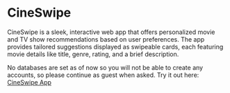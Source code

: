 # CineSwipe
CineSwipe is a sleek, interactive web app that offers personalized movie and TV show recommendations based on user preferences. The app provides tailored suggestions displayed as swipeable cards, each featuring movie details like title, genre, rating, and a brief description. 




No databases are set as of now so you will not be able to create any accounts, so please continue as guest when asked. 
Try it out here: [CineSwipe App](https://cine-swipe-alphins-projects-bd2e9cb2.vercel.app)
